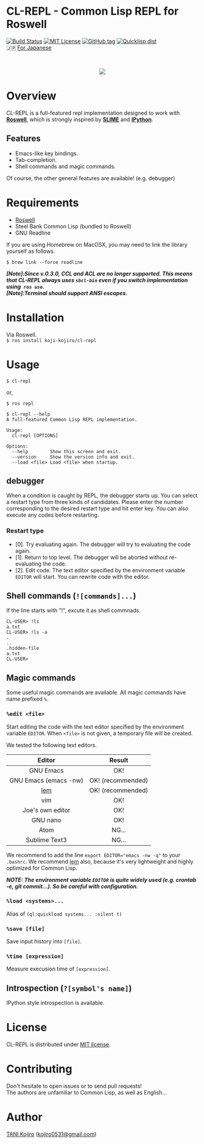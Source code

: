 # CL-REPL - Common Lisp REPL for Roswell

[![Build Status](https://travis-ci.org/koji-kojiro/cl-repl.svg?branch=master)](https://travis-ci.org/koji-kojiro/cl-repl)
[![MIT License](http://img.shields.io/badge/license-MIT-blue.svg?style=flat)](https://github.com/koji-kojiro/cl-repl/blob/master/LICENSE)
[![GitHub tag](https://img.shields.io/github/tag/koji-kojiro/cl-repl.svg?style=flat)](https://github.com/koji-kojiro/cl-repl/releases)
[![Quicklisp dist](http://quickdocs.org/badge/cl-repl.svg)](http://quickdocs.org/cl-repl/)  
:jp: [For Japanese](README_jp.md)


<br>
<p align="center">
  <img src="https://github.com/koji-kojiro/cl-repl/blob/master/image/cl-repl.gif">
</p>


# Overview

CL-REPL is a full-featured repl implementation designed to work with **[Roswell](https://github.com/roswell/roswell/)**, which is strongly inspired by **[SLIME](https://github.com/slime/slime)** and **[IPython](https://github.com/ipython/ipython)**.

## Features

- Emacs-like key bindings.<br>
- Tab-completion.
- Shell commands and magic commands.

Of course, the other general features are available! (e.g. debugger)

# Requirements
- [Roswell](https://github.com/roswell/roswell/)
- Steel Bank Common Lisp (bundled to Roswell)
- GNU Readline

If you are using Homebrew on MacOSX, you may need to link the library yourself as follows.

```
$ brew link --force readline
```

***[Note]:Since v.0.3.0, CCL and ACL are no longer supported. This means that CL-REPL always uses `sbcl-bin` even if you switch implementation using` ros use`.***  
***[Note]:Terminal should support ANSI escapes.***

# Installation

Via Roswell.<br>
`$ ros install koji-kojiro/cl-repl`

# Usage
`$ cl-repl`

or,

`$ ros repl`

```
$ cl-repl --help
A full-featured Common Lisp REPL implementation.

Usage:
  cl-repl [OPTIONS]

Options:
  --help        Show this screen and exit.
  --version     Show the version info and exit.
  --load <file> Load <file> when startup.

```

## debugger
When a condition is caught by REPL, the debugger starts up. You can select a restart type from three kinds of candidates. Please enter the number corresponding to the desired restart type and hit enter key. You can also execute any codes before restarting.

### Restart type
- [0]. Try evaluating again.
    The debugger will try to evaluating the code again.
- [1]. Return to top level.
    The debugger will be aborted without re-evaluating the code.
- [2]. Edit code.
    The text editor specified by the environment variable `EDITOR` will start.
    You can rewrite code with the editor.

## Shell commands (`![commands]...`)

If the line starts with "!", excute it as shell commnads.

```
CL-USER> !ls
a.txt
CL-USER> !ls -a
.
..
.hidden-file
a.txt
CL-USER>
```

## Magic commands

Some useful magic commands are available. All magic commands have name prefixed `%`.

### `%edit <file>`
Start editing the code with the text editor specified by the environment variable `EDITOR`. When `<file>` is not given, a temporary file will be created.

We tested the following text editors.

| Editor | Result |
|:----------:|:-----------:|
| GNU Emacs | OK! |
| GNU Emacs (emacs -nw) | OK! (recommended)|
| [lem](https://github.com/cxxxr/lem) | OK!  (recommended)|
| vim | OK! |
| Joe's own editor | OK! |
| GNU nano | OK! |
| Atom | NG... |
| Sublime Text3 | NG... |

We recommend to add the line `export EDITOR="emacs -nw -q"` to your `.bashrc`. We recommend [lem](https://github.com/cxxxr/lem) also, because it's very lightweight and highly optimized for Common Lisp.

***NOTE: The environment variable `EDITOR` is quite widely used (e.g. crontab -e, git commit...). So be careful with configuration.***

### `%load <systems>...`

Alias of `(ql:quickload systems... :silent t)`

### `%save [file]`

Save input history into `[file]`.

### `%time [expression]`

Measure execusion time of `[expression]`.

## Introspection (`?[symbol's name]`)

IPython style introspection is available.

# License

CL-REPL is distributed under [MIT license](LICENSE).

# Contributing
Don't hesitate to open issues or to send pull requests!  
The authors are unfamiliar to Common Lisp, as well as English...

# Author

[TANI Kojiro](https://github.com/koji-kojiro) (kojiro0531@gmail.com)
